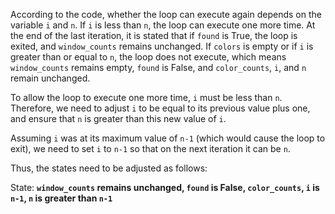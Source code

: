 According to the code, whether the loop can execute again depends on the variable `i` and `n`. If `i` is less than `n`, the loop can execute one more time. At the end of the last iteration, it is stated that if `found` is True, the loop is exited, and `window_counts` remains unchanged. If `colors` is empty or if `i` is greater than or equal to `n`, the loop does not execute, which means `window_counts` remains empty, `found` is False, and `color_counts`, `i`, and `n` remain unchanged.

To allow the loop to execute one more time, `i` must be less than `n`. Therefore, we need to adjust `i` to be equal to its previous value plus one, and ensure that `n` is greater than this new value of `i`.

Assuming `i` was at its maximum value of `n-1` (which would cause the loop to exit), we need to set `i` to `n-1` so that on the next iteration it can be `n`. 

Thus, the states need to be adjusted as follows:

State: **`window_counts` remains unchanged, `found` is False, `color_counts`, `i` is `n-1`, `n` is greater than `n-1`**
